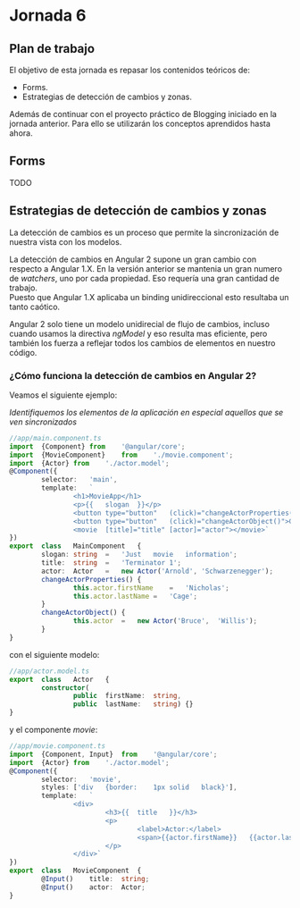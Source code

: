 # Jornada 6

## Plan de trabajo

El objetivo de esta jornada es repasar los contenidos teóricos de: 

* Forms. 
* Estrategias de detección de cambios y zonas.

Además de continuar con el proyecto práctico de Blogging iniciado en la jornada anterior. Para ello se utilizarán los conceptos aprendidos hasta ahora.

## Forms

TODO

## Estrategias de detección de cambios y zonas

La detección de cambios es un proceso que permite la sincronización de nuestra vista con los modelos.

La detección de cambios en Angular 2 supone un gran cambio con respecto a Angular 1.X. En la versión anterior se mantenia un gran numero de *watchers*, uno por cada propiedad. Eso requería una gran cantidad de trabajo.  
Puesto que Angular 1.X aplicaba un binding unidireccional esto resultaba un tanto caótico.

Angular 2 solo tiene un modelo unidirecial de flujo de cambios, incluso cuando usamos la directiva *ngModel* y eso resulta mas eficiente, pero también los fuerza a reflejar todos los cambios de elementos en nuestro código.

### ¿Cómo funciona la detección de cambios en Angular 2?

Veamos el siguiente ejemplo:

_Identifiquemos los elementos de la aplicación en especial aquellos que se ven sincronizados_

```typescript
//app/main.component.ts
import	{Component}	from	'@angular/core';
import	{MovieComponent}	from	'./movie.component';
import	{Actor}	from	'./actor.model';
@Component({
		selector:	'main',
		template:	`
				<h1>MovieApp</h1>
				<p>{{	slogan	}}</p>
				<button	type="button"	(click)="changeActorProperties()">Change	Actor	Properties</button>
				<button	type="button"	(click)="changeActorObject()">Change	Actor	Object</button>
				<movie	[title]="title"	[actor]="actor"></movie>`
})
export	class	MainComponent	{
		slogan:	string	=	'Just	movie	information';
		title:	string	=	'Terminator	1';
		actor:	Actor	=	new	Actor('Arnold',	'Schwarzenegger');
		changeActorProperties()	{
				this.actor.firstName	=	'Nicholas';
				this.actor.lastName	=	'Cage';
		}
		changeActorObject()	{
				this.actor	=	new	Actor('Bruce',	'Willis');
		}
}
```

con el siguiente modelo:

```typescript
//app/actor.model.ts
export	class	Actor	{
		constructor(
				public	firstName:	string,
				public	lastName:	string)	{}
}
```

y el componente *movie*:

```typescript
//app/movie.component.ts
import	{Component,	Input}	from	'@angular/core';
import	{Actor}	from	'./actor.model';
@Component({
		selector:	'movie',
		styles:	['div	{border:	1px	solid	black}'],
		template:	`
				<div>
						<h3>{{	title	}}</h3>
						<p>
								<label>Actor:</label>
								<span>{{actor.firstName}}	{{actor.lastName}}</span>
						</p>
				</div>`
})
export	class	MovieComponent	{
		@Input()	title:	string;
		@Input()	actor:	Actor;
}
```

